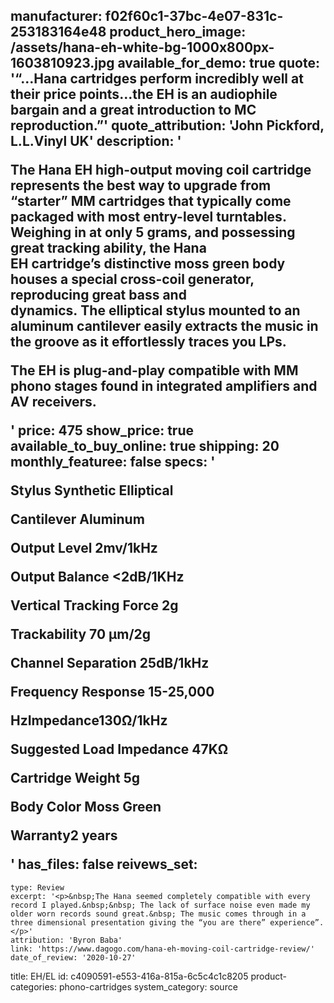 manufacturer: f02f60c1-37bc-4e07-831c-253183164e48
product_hero_image: /assets/hana-eh-white-bg-1000x800px-1603810923.jpg
available_for_demo: true
quote: '“…Hana cartridges perform incredibly well at their price points…the EH is an audiophile bargain and a great introduction to MC reproduction.”'
quote_attribution: 'John Pickford,  L.L.Vinyl UK'
description: '<p>The&nbsp;Hana EH&nbsp;high-output&nbsp;moving coil cartridge represents the best way to upgrade from “starter”&nbsp;MM&nbsp;cartridges that typically come packaged with&nbsp;most entry-level&nbsp;turntables. Weighing in at only 5 grams, and possessing great tracking ability, the Hana EH&nbsp;cartridge’s&nbsp;distinctive moss green body houses a&nbsp;special&nbsp;cross-coil&nbsp;generator, reproducing great bass and dynamics.&nbsp;The&nbsp;elliptical stylus&nbsp;mounted to&nbsp;an aluminum cantilever&nbsp;easily extracts the music in the groove as it effortlessly traces you LPs.</p><p>The EH is plug-and-play compatible with MM phono stages found in integrated amplifiers and AV receivers.&nbsp;</p>'
price: 475
show_price: true
available_to_buy_online: true
shipping: 20
monthly_featuree: false
specs: '<p>Stylus Synthetic Elliptical&nbsp;</p><p>Cantilever Aluminum&nbsp;</p><p>Output Level 2mv/1kHz</p><p>Output Balance &lt;2dB/1KHz</p><p>Vertical Tracking Force 2g</p><p>Trackability 70 µm/2g</p><p>Channel Separation 25dB/1kHz</p><p>Frequency Response 15-25,000</p><p>HzImpedance130Ω/1kHz</p><p>Suggested Load Impedance 47KΩ</p><p>Cartridge Weight 5g</p><p>Body Color Moss Green</p><p>Warranty2 years</p>'
has_files: false
reivews_set:
  -
    type: Review
    excerpt: '<p>&nbsp;The Hana seemed completely compatible with every record I played.&nbsp;&nbsp; The lack of surface noise even made my older worn records sound great.&nbsp; The music comes through in a three dimensional presentation giving the “you are there” experience”.</p>'
    attribution: 'Byron Baba'
    link: 'https://www.dagogo.com/hana-eh-moving-coil-cartridge-review/'
    date_of_review: '2020-10-27'
title: EH/EL
id: c4090591-e553-416a-815a-6c5c4c1c8205
product-categories: phono-cartridges
system_category: source

